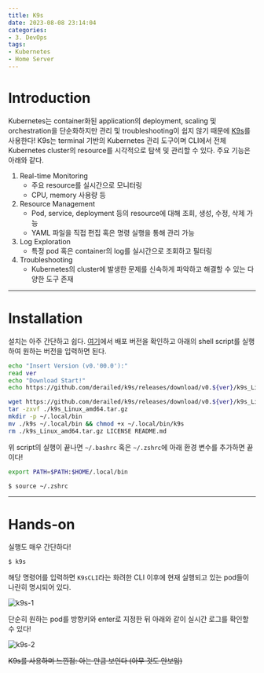 ```yaml
---
title: K9s
date: 2023-08-08 23:14:04
categories:
- 3. DevOps
tags:
- Kubernetes
- Home Server
---
```

# Introduction

Kubernetes는 container화된 application의 deployment, scaling 및 orchestration을 단순화하지만 관리 및 troubleshooting이 쉽지 않기 때문에 [K9s](https://k9scli.io/)를 사용한다!
K9s는 terminal 기반의 Kubernetes 관리 도구이며 CLI에서 전체 Kubernetes cluster의 resource를 시각적으로 탐색 및 관리할 수 있다.
주요 기능은 아래와 같다.

1. Real-time Monitoring
   + 주요 resource를 실시간으로 모니터링
   + CPU, memory 사용량 등
2. Resource Management
   + Pod, service, deployment 등의 resource에 대해 조회, 생성, 수정, 삭제 가능
   + YAML 파일을 직접 편집 혹은 명령 실행을 통해 관리 가능
3. Log Exploration
   + 특정 pod 혹은 container의 log를 실시간으로 조회하고 필터링
4. Troubleshooting
   + Kubernetes의 cluster에 발생한 문제를 신속하게 파악하고 해결할 수 있는 다양한 도구 존재

<!-- More -->

---

# Installation

설치는 아주 간단하고 쉽다.
[여기](https://github.com/derailed/k9s/releases)에서 배포 버전을 확인하고 아래의 shell script를 실행하여 원하는 버전을 입력하면 된다.

```bash install_k9s.sh
echo "Insert Version (v0.'00.0'):"
read ver
echo "Download Start!"
echo https://github.com/derailed/k9s/releases/download/v0.${ver}/k9s_Linux_amd64.tar.gz

wget https://github.com/derailed/k9s/releases/download/v0.${ver}/k9s_Linux_amd64.tar.gz
tar -zxvf ./k9s_Linux_amd64.tar.gz
mkdir -p ~/.local/bin
mv ./k9s ~/.local/bin && chmod +x ~/.local/bin/k9s
rm ./k9s_Linux_amd64.tar.gz LICENSE README.md
```

위 script의 실행이 끝나면 `~/.bashrc` 혹은 `~/.zshrc`에 아래 환경 변수를 추가하면 끝이다!

```bash ~/.zshrc
export PATH=$PATH:$HOME/.local/bin
```

```shell
$ source ~/.zshrc
```

---

# Hands-on

실행도 매우 간단하다!

```shell
$ k9s
```

해당 명령어를 입력하면 `K9sCLI`라는 화려한 CLI 이후에 현재 실행되고 있는 pod들이 나란히 명시되어 있다.

![k9s-1](https://github-production-user-asset-6210df.s3.amazonaws.com/42334717/259131351-876703cb-9054-4cc5-8698-d5d4343d309b.png)

단순히 원하는 pod를 방향키와 enter로 지정한 뒤 아래와 같이 실시간 로그를 확인할 수 있다!

![k9s-2](https://github-production-user-asset-6210df.s3.amazonaws.com/42334717/259134899-0b0fbade-7d31-41a2-b33a-2cd9b6d1f8bf.gif)

~~K9s를 사용하며 느낀점: 아는 만큼 보인다 (아무 것도 안보임)~~